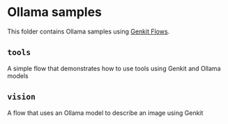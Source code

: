 # Ollama samples

This folder contains Ollama samples using [Genkit Flows](https://genkit.dev/docs/flows/?lang=go).

## `tools`

A simple flow that demonstrates how to use tools using Genkit and Ollama models

## `vision`

A flow that uses an Ollama model to describe an image using Genkit
